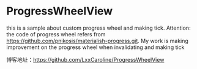 # ProgressWheelView
this is a sample about custom progress wheel and making tick. Attention: the code of progress wheel refers from https://github.com/pnikosis/materialish-progress.git. My work is making improvement on the progress wheel when invalidating and making tick

博客地址：https://github.com/LxxCaroline/ProgressWheelView
